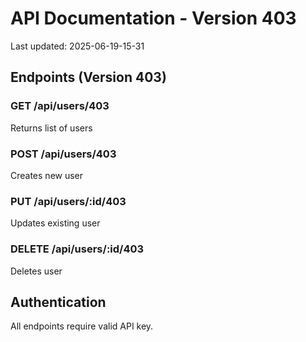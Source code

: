 # API Documentation - Version 403
Last updated: 2025-06-19-15-31

## Endpoints (Version 403)

### GET /api/users/403
Returns list of users

### POST /api/users/403
Creates new user

### PUT /api/users/:id/403
Updates existing user

### DELETE /api/users/:id/403
Deletes user

## Authentication
All endpoints require valid API key.
